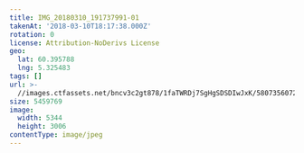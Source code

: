 ```yaml
---
title: IMG_20180310_191737991-01
takenAt: '2018-03-10T18:17:38.000Z'
rotation: 0
license: Attribution-NoDerivs License
geo:
  lat: 60.395788
  lng: 5.325483
tags: []
url: >-
  //images.ctfassets.net/bncv3c2gt878/1faTWRDj7SgHgSDSDIwJxK/58073560728c7cf1b8f2d4b68a52413c/img_20180310_191737991-01_38991191320_o
size: 5459769
image:
  width: 5344
  height: 3006
contentType: image/jpeg
---
```


